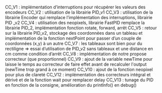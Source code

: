 CC_V1 : implémentation d’interruptions pour récupérer les valeurs des encodeurs
CC_V2 : utilisation de la librairie PID_v1
CC_V3 : utilisation de la librairie Encoder qui remplace l’implémentation des interruptions, librairie PID _v2
CC_V4 : utilisation des neopixels, librairie FastPID remplace la librairie PID_2, implémentation fonction rotate, forward, arrêt
CC_V5 : retour sur la librairie PID_v2, stockage des coordonnées dans un tableau et implémentation de la fonction nextPoint pour passer d’un couple de coordonnées (x,y) à un autre
CC_V7 : les tableaux sont bien pour du rectiligne => essai d’utilisation de PID_v2 sans tableaux et une distance en cm comme condition d’arrêt 
CC_V8 :  implémentation de notre propose correcteur (que proportionnel) CC_V9 :  ajout de la variable newTime pour laisse le temps au correcteur de faire effet avant de recalculer l'output (newTime trop grand à ce moment)
CC_V10 :  ajout de la fonction neopixel pour plus de clareté
CC_V12 :  implémentation des correcteurs intégral et dérivé et de la fonction wait pour remplacer delay
CC_V13 : tunage du PID en fonction de la consigne, amélioration du printInfo() en debug()
